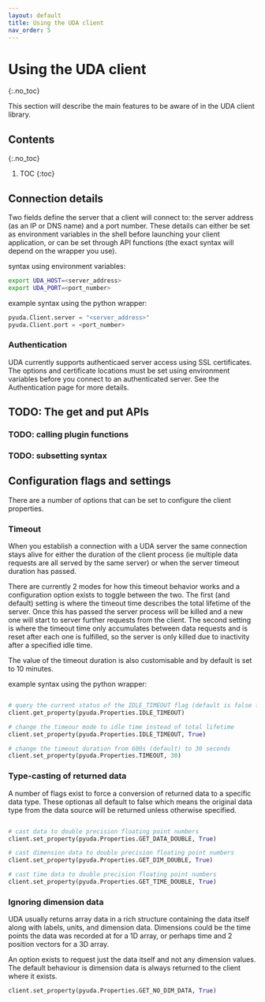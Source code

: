 ```yaml
---
layout: default
title: Using the UDA client
nav_order: 5
---
```


# Using the UDA client 
{:.no_toc}

This section will describe the main features to be aware of in the UDA client library.

## Contents
{:.no_toc}
1. TOC 
{:toc}

## Connection details

Two fields define the server that a client will connect to: the server address (as an IP or DNS name) and a port number. These details can either be set as environment variables in the shell before launching your client application, or can be set through API functions (the exact syntax will depend on the wrapper you use). 

syntax using environment variables:
```sh
export UDA_HOST=<server_address>
export UDA_PORT=<port_number>
```

example syntax using the python wrapper:
```py
pyuda.Client.server = "<server_address>"
pyuda.Client.port = <port_number>
```

### Authentication

UDA currently supports authenticaed server access using SSL certificates. The options and certificate locations must be set using environment variables before you connect to an authenticated server. See the Authentication page for more details.

## TODO: The get and put APIs

### TODO: calling plugin functions

### TODO: subsetting syntax

## Configuration flags and settings

There are a number of options that can be set to configure the client properties. 

### Timeout

When you establish a connection with a UDA server the same connection stays alive for either the duration of the client process (ie multiple data requests are all served by the same server) or when the server timeout duration has passed. 

There are currently 2 modes for how this timeout behavior works and a configuration option exists to toggle between the two. The first (and default) setting is where the timeout time describes the total lifetime of the server. Once this has passed the server process will be killed and a new one will start to server further requests from the client. The second setting is where the timeout time only accumulates between data requests and is reset after each one is fulfilled, so the server is only killed due to inactivity after a specified idle time. 

The value of the timeout duration is also customisable and by default is set to 10 minutes.

example syntax using the python wrapper:
```py

# query the current status of the IDLE_TIMEOUT flag (default is false for total-lifetime behaviour)
client.get_property(pyuda.Properties.IDLE_TIMEOUT)

# change the timeour mode to idle time instead of total lifetime
client.set_property(pyuda.Properties.IDLE_TIMEOUT, True)

# change the timeout duration from 600s (default) to 30 seconds
client.set_property(pyuda.Properties.TIMEOUT, 30)

```

### Type-casting of returned data

A number of flags exist to force a conversion of returned data to a specific data type. These optionas all default to false which means the original data type from the data source will be returned unless otherwise specified. 

```py

# cast data to double precision floating point numbers
client.set_property(pyuda.Properties.GET_DATA_DOUBLE, True)

# cast dimension data to double precision floating point numbers
client.set_property(pyuda.Properties.GET_DIM_DOUBLE, True)

# cast time data to double precision floating point numbers
client.set_property(pyuda.Properties.GET_TIME_DOUBLE, True)
```

### Ignoring dimension data

UDA usually returns array data in a rich structure containing the data itself along with labels, units, and dimension data. Dimensions could be the time points the data was recorded at for a 1D array, or perhaps time and 2 position vectors for a 3D array. 

An option exists to request just the data itself and not any dimension values. The default behaviour is dimension data is always returned to the client where it exists. 

```py
client.set_property(pyuda.Properties.GET_NO_DIM_DATA, True)

```

